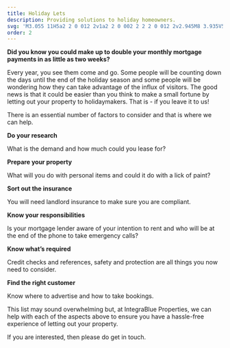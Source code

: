 ```yaml
---
title: Holiday Lets
description: Providing solutions to holiday homeowners.
svg: 'M3.055 11H5a2 2 0 012 2v1a2 2 0 002 2 2 2 0 012 2v2.945M8 3.935V5.5A2.5 2.5 0 0010.5 8h.5a2 2 0 012 2 2 2 0 104 0 2 2 0 012-2h1.064M15 20.488V18a2 2 0 012-2h3.064M21 12a9 9 0 11-18 0 9 9 0 0118 0z'
order: 2
---
```


**Did you know you could make up to double your monthly mortgage payments in as little as two weeks?**

Every year, you see them come and go. Some people will be counting down the days until the end of the holiday season and some people will be wondering how they can take advantage of the influx of visitors. The good news is that it could be easier than you think to make a small fortune by letting out your property to holidaymakers. That is - if you leave it to us!

There is an essential number of factors to consider and that is where we can help.

**Do your research**

What is the demand and how much could you lease for?

**Prepare your property**

What will you do with personal items and could it do with a lick of paint?

**Sort out the insurance**

You will need landlord insurance to make sure you are compliant.

**Know your responsibilities**

Is your mortgage lender aware of your intention to rent and who will be at the end of the phone to take emergency calls?

**Know what’s required**

Credit checks and references, safety and protection are all things you now need to consider.

**Find the right customer**

Know where to advertise and how to take bookings.

This list may sound overwhelming but, at IntegraBlue Properties, we can help with each of the aspects above to ensure you have a hassle-free experience of letting out your property.

If you are interested, then please do get in touch.
